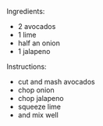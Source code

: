 Ingredients:
- 2 avocados
- 1 lime
- half an onion
- 1 jalapeno

Instructions:
- cut and mash avocados
- chop onion
- chop jalapeno
- squeeze lime
- and mix well
